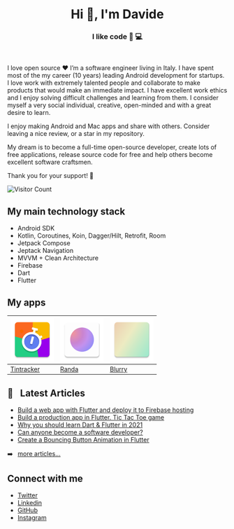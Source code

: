 <h1 align="center">Hi 👋, I'm Davide</h1>
<h3 align="center">I like code 📱 💻</h3>

<br />

I love open source ❤️ I’m a software engineer living in Italy. I have spent most of the my career (10 years) leading Android development for startups.
I love work with extremely talented people and collaborate to make products that would make an immediate impact. I have excellent work ethics and I enjoy solving difficult challenges and learning from them. I consider myself a very social individual, creative, open-minded and with a great desire to learn.

I enjoy making Android and Mac apps and share with others. Consider leaving a nice review, or a star in my repository.

My dream is to become a full-time open-source developer, create lots of free applications, release source code for free and help others become excellent software craftsmen.

Thank you for your support! 🙌

![Visitor Count](https://visitor-badge.glitch.me/badge?page_id=davideagostini)


## My main technology stack

* Android SDK
* Kotlin, Coroutines, Koin, Dagger/Hilt, Retrofit, Room
* Jetpack Compose
* Jeptack Navigation
* MVVM + Clean Architecture
* Firebase
* Dart
* Flutter

## My apps

| <img src="/images/tintracker.png" width="100" /> | <img src="/images/randa.png" width="100" /> | <img src="/images/blurry.png" width="100" />
| - | - | - |
| [Tintracker](https://play.google.com/store/apps/details?id=com.taimtracker)| [Randa](https://play.google.com/store/apps/details?id=com.davideagostini.randa) | [Blurry](https://play.google.com/store/apps/details?id=com.davideagostini.blurry) |


## 📑 &ensp;Latest Articles

<!-- BLOG:START -->
- [Build a web app with Flutter and deploy it to Firebase hosting](https://levelup.gitconnected.com/build-a-web-app-with-flutter-and-deploy-it-to-firebase-hosting-3ee020b0e3db)
- [Build a production app in Flutter. Tic Tac Toe game](https://levelup.gitconnected.com/build-the-famous-tic-tac-toe-game-in-flutter-8c6464869bca)
- [Why you should learn Dart & Flutter in 2021](https://davideagostini.medium.com/why-you-should-learn-dart-and-flutter-34286b517d6)
- [Can anyone become a software developer?](https://medium.com/codex/can-anyone-become-a-software-developer-b880ec91614a)
- [Create a Bouncing Button Animation in Flutter](https://davideagostini.medium.com/in-general-add-animations-to-your-applications-enriches-the-general-user-experience-68121522b57a)
<!-- BLOG:END -->

➡️ &ensp;[more articles...](https://medium.com/@davideagostini)


## Connect with me

* [Twitter](https://twitter.com/intent/follow?original_referer=https%3A%2F%2Fgithub.com%2FDavideAgostini&screen_name=DavideAgostini)
* [Linkedin](https://linkedin.com/in/davideagostini)
* [GitHub](https://github.com/DavideAgostini)
* [Instagram](https://www.instagram.com/davideagostini)

